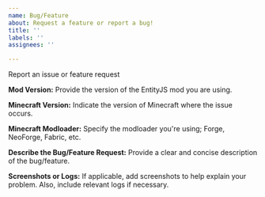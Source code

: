 ```yaml
---
name: Bug/Feature
about: Request a feature or report a bug!
title: ''
labels: ''
assignees: ''

---
```


Report an issue or feature request

**Mod Version:**
Provide the version of the EntityJS mod you are using.

**Minecraft Version:**
Indicate the version of Minecraft where the issue occurs.

**Minecraft Modloader:**
Specify the modloader you're using; Forge, NeoForge, Fabric, etc.

**Describe the Bug/Feature Request:**
Provide a clear and concise description of the bug/feature.

**Screenshots or Logs:**
If applicable, add screenshots to help explain your problem. Also, include relevant logs if necessary.
